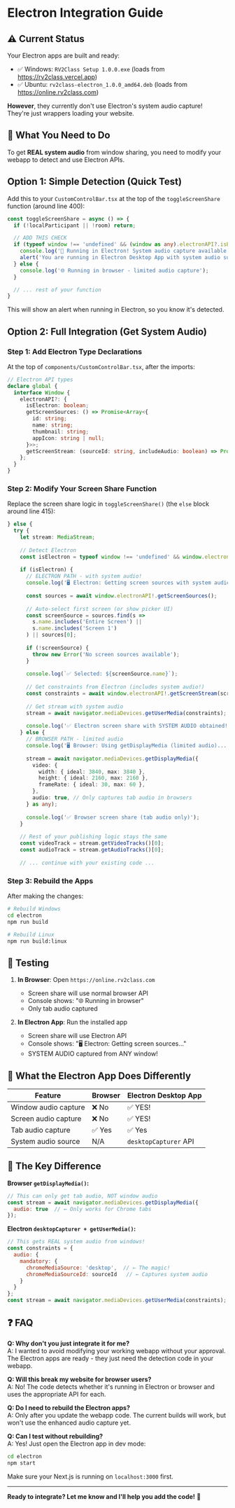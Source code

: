# Electron Integration Guide

## ⚠️ Current Status

Your Electron apps are built and ready:
- ✅ Windows: `RV2Class Setup 1.0.0.exe` (loads from https://rv2class.vercel.app) 
- ✅ Ubuntu: `rv2class-electron_1.0.0_amd64.deb` (loads from https://online.rv2class.com)

**However**, they currently don't use Electron's system audio capture!  
They're just wrappers loading your website.

## 🎯 What You Need to Do

To get **REAL system audio** from window sharing, you need to modify your webapp to detect and use Electron APIs.

## Option 1: Simple Detection (Quick Test)

Add this to your `CustomControlBar.tsx` at the top of the `toggleScreenShare` function (around line 400):

```typescript
const toggleScreenShare = async () => {
  if (!localParticipant || !room) return;

  // ADD THIS CHECK
  if (typeof window !== 'undefined' && (window as any).electronAPI?.isElectron) {
    console.log('🎉 Running in Electron! System audio capture available!');
    alert('You are running in Electron Desktop App with system audio support!');
  } else {
    console.log('🌐 Running in browser - limited audio capture');
  }

  // ... rest of your function
}
```

This will show an alert when running in Electron, so you know it's detected.

## Option 2: Full Integration (Get System Audio)

### Step 1: Add Electron Type Declarations

At the top of `components/CustomControlBar.tsx`, after the imports:

```typescript
// Electron API types
declare global {
  interface Window {
    electronAPI?: {
      isElectron: boolean;
      getScreenSources: () => Promise<Array<{
        id: string;
        name: string;
        thumbnail: string;
        appIcon: string | null;
      }>>;
      getScreenStream: (sourceId: string, includeAudio: boolean) => Promise<any>;
    };
  }
}
```

### Step 2: Modify Your Screen Share Function

Replace the screen share logic in `toggleScreenShare()` (the `else` block around line 415):

```typescript
} else {
  try {
    let stream: MediaStream;
    
    // Detect Electron
    const isElectron = typeof window !== 'undefined' && window.electronAPI?.isElectron;
    
    if (isElectron) {
      // ELECTRON PATH - with system audio!
      console.log('🖥️ Electron: Getting screen sources with system audio support...');
      
      const sources = await window.electronAPI!.getScreenSources();
      
      // Auto-select first screen (or show picker UI)
      const screenSource = sources.find(s => 
        s.name.includes('Entire Screen') || 
        s.name.includes('Screen 1')
      ) || sources[0];
      
      if (!screenSource) {
        throw new Error('No screen sources available');
      }
      
      console.log(`✅ Selected: ${screenSource.name}`);
      
      // Get constraints from Electron (includes system audio!)
      const constraints = await window.electronAPI!.getScreenStream(screenSource.id, true);
      
      // Get stream with system audio
      stream = await navigator.mediaDevices.getUserMedia(constraints);
      
      console.log('✅ Electron screen share with SYSTEM AUDIO obtained!');
    } else {
      // BROWSER PATH - limited audio
      console.log('🖥️ Browser: Using getDisplayMedia (limited audio)...');
      
      stream = await navigator.mediaDevices.getDisplayMedia({
        video: {
          width: { ideal: 3840, max: 3840 },
          height: { ideal: 2160, max: 2160 },
          frameRate: { ideal: 30, max: 60 },
        },
        audio: true, // Only captures tab audio in browsers
      } as any);
      
      console.log('✅ Browser screen share (tab audio only)');
    }
    
    // Rest of your publishing logic stays the same
    const videoTrack = stream.getVideoTracks()[0];
    const audioTrack = stream.getAudioTracks()[0];
    
    // ... continue with your existing code ...
```

### Step 3: Rebuild the Apps

After making the changes:

```bash
# Rebuild Windows
cd electron
npm run build

# Rebuild Linux
npm run build:linux
```

## 🧪 Testing

1. **In Browser**: Open `https://online.rv2class.com`
   - Screen share will use normal browser API
   - Console shows: "🌐 Running in browser"
   - Only tab audio captured

2. **In Electron App**: Run the installed app
   - Screen share will use Electron API
   - Console shows: "🖥️ Electron: Getting screen sources..."
   - SYSTEM AUDIO captured from ANY window!

## 📝 What the Electron App Does Differently

| Feature | Browser | Electron Desktop App |
|---------|---------|---------------------|
| Window audio capture | ❌ No | ✅ YES! |
| Screen audio capture | ❌ No | ✅ YES! |
| Tab audio capture | ✅ Yes | ✅ Yes |
| System audio source | N/A | `desktopCapturer` API |

## 🎯 The Key Difference

**Browser `getDisplayMedia()`:**
```javascript
// This can only get tab audio, NOT window audio
const stream = await navigator.mediaDevices.getDisplayMedia({
  audio: true  // ← Only works for Chrome tabs
});
```

**Electron `desktopCapturer + getUserMedia()`:**
```javascript
// This gets REAL system audio from windows!
const constraints = {
  audio: {
    mandatory: {
      chromeMediaSource: 'desktop',  // ← The magic!
      chromeMediaSourceId: sourceId   // ← Captures system audio
    }
  }
};
const stream = await navigator.mediaDevices.getUserMedia(constraints);
```

## ❓ FAQ

**Q: Why don't you just integrate it for me?**  
A: I wanted to avoid modifying your working webapp without your approval. The Electron apps are ready - they just need the detection code in your webapp.

**Q: Will this break my website for browser users?**  
A: No! The code detects whether it's running in Electron or browser and uses the appropriate API for each.

**Q: Do I need to rebuild the Electron apps?**  
A: Only after you update the webapp code. The current builds will work, but won't use the enhanced audio capture yet.

**Q: Can I test without rebuilding?**  
A: Yes! Just open the Electron app in dev mode:
```bash
cd electron
npm start
```
Make sure your Next.js is running on `localhost:3000` first.

---

**Ready to integrate? Let me know and I'll help you add the code!** 🚀
